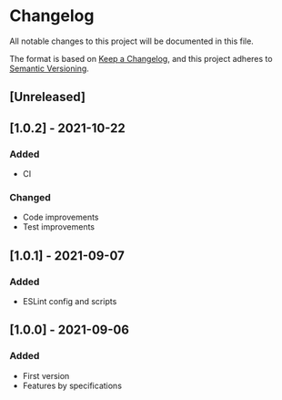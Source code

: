 # Changelog
All notable changes to this project will be documented in this file.

The format is based on [Keep a Changelog](https://keepachangelog.com/en/1.0.0/),
and this project adheres to [Semantic Versioning](https://semver.org/spec/v2.0.0.html).

## [Unreleased]

## [1.0.2] - 2021-10-22
### Added
- CI
### Changed
- Code improvements
- Test improvements

## [1.0.1] - 2021-09-07
### Added
- ESLint config and scripts


## [1.0.0] - 2021-09-06
### Added
- First version
- Features by specifications

